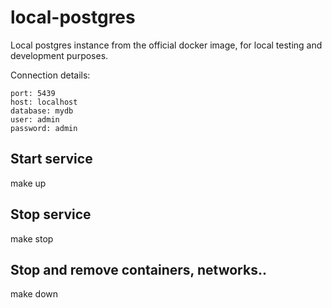 # local-postgres
Local postgres instance from the official docker image, for local testing and development purposes.

Connection details:

```
port: 5439
host: localhost
database: mydb
user: admin
password: admin
```

## Start service
make up

## Stop service
make stop

## Stop and remove containers, networks..
make down 
